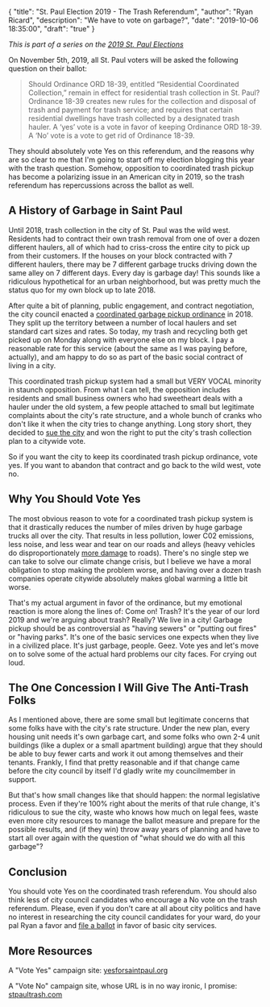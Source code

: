 {
	"title": "St. Paul Election 2019 - The Trash Referendum",
	"author": "Ryan Ricard",
	"description": "We have to vote on garbage?",
	"date":  "2019-10-06 18:35:00",
	"draft": "true"
}

*This is part of a series on the [2019 St. Paul Elections](https://firewally.net/post/st-paul-election-guide-2019)*

On November 5th, 2019, all St. Paul voters will be asked the following question on their ballot:

> Should Ordinance ORD 18-39, entitled “Residential Coordinated Collection,” remain in effect for residential trash collection in St. Paul? Ordinance 18-39 creates new rules for the collection and disposal of trash and payment for trash service; and requires that certain residential dwellings have trash collected by a designated trash hauler. A ‘yes’ vote is a vote in favor of keeping Ordinance ORD 18-39.  A ‘No’ vote is a vote to get rid of Ordinance 18-39.

They should absolutely vote Yes on this referendum, and the reasons why are so clear to me that I'm going to start off my election blogging this year with the trash question. Somehow, opposition to coordinated trash pickup has become a polarizing issue in an American city in 2019, so the trash referendum has repercussions across the ballot as well. 

## A History of Garbage in Saint Paul

Until 2018, trash collection in the city of St. Paul was the wild west. Residents had to contract their own trash removal from one of over a dozen different haulers, all of which had to criss-cross the entire city to pick up from their customers. If the houses on your block contracted with 7 different haulers, there may be 7 different garbage trucks driving down the same alley on 7 different days. Every day is garbage day! This sounds like a ridiculous hypothetical for an urban neighborhood, but was pretty much the status quo for my own block up to late 2018. 

After quite a bit of planning, public engagement, and contract negotiation, the city council enacted a [coordinated garbage pickup ordinance](https://www.twincities.com/2018/09/28/st-paul-begins-organized-trash-collection-oct-1-heres-what-you-need-to-know-garbage-service/) in 2018. They split up the territory between a number of local haulers and set standard cart sizes and rates. So today, my trash and recycling both get picked up on Monday along with everyone else on my block. I pay a reasonable rate for this service (about the same as I was paying before, actually), and am happy to do so as part of the basic social contract of living in a city. 

This coordinated trash pickup system had a small but VERY VOCAL minority in staunch opposition. From what I can tell, the opposition includes residents and small business owners who had sweetheart deals with a hauler under the old system, a few people attached to small but legitimate complaints about the city's rate structure, and a whole bunch of cranks who don't like it when the city tries to change anything. Long story short, they decided to [sue the city](http://www.startribune.com/state-high-court-to-hear-st-paul-trash-lawsuit/552303282/) and won the right to put the city's trash collection plan to a citywide vote. 

So if you want the city to keep its coordinated trash pickup ordinance, vote yes. If you want to abandon that contract and go back to the wild west, vote no. 

## Why You Should Vote Yes

The most obvious reason to vote for a coordinated trash pickup system is that it drastically reduces the number of miles driven by huge garbage trucks all over the city. That results in less pollution, lower C02 emissions, less noise, and less wear and tear on our roads and alleys (heavy vehicles do disproportionately [more damage](https://co-asphalt.com/wp-content/uploads/2015/03/TrashTruckDamage.pdf) to roads). There's no single step we can take to solve our climate change crisis, but I believe we have a moral obligation to stop making the problem worse, and having over a dozen trash companies operate citywide absolutely makes global warming a little bit worse. 

That's my actual argument in favor of the ordinance, but my emotional reaction is more along the lines of: Come on! Trash? It's the year of our lord 2019 and we're arguing about trash? Really? We live in a city! Garbage pickup should be as controversial as "having sewers" or "putting out fires" or "having parks". It's one of the basic services one expects when they live in a civilized place. It's just garbage, people. Geez. Vote yes and let's move on to solve some of the actual hard problems our city faces. For crying out loud. 

## The One Concession I Will Give The Anti-Trash Folks 

As I mentioned above, there are some small but legitimate concerns that some folks have with the city's rate structure. Under the new plan, every housing unit needs it's own garbage cart, and some folks who own 2-4 unit buildings (like a duplex or a small apartment building) argue that they should be able to buy fewer carts and work it out among themselves and their tenants. Frankly, I find that pretty reasonable and if that change came before the city council by itself I'd gladly write my councilmember in support. 

But that's how small changes like that should happen: the normal legislative process. Even if they're 100% right about the merits of that rule change, it's ridiculous to sue the city, waste who knows how much on legal fees, waste even more city resources to manage the ballot measure and prepare for the possible results, and (if they win) throw away years of planning and have to start all over again with the question of "what should we do with all this garbage"?

## Conclusion

You should vote Yes on the coordinated trash referendum. You should also think less of city council candidates who encourage a No vote on the trash referendum. Please, even if you don't care at all about city politics and have no interest in researching the city council candidates for your ward, do your pal Ryan a favor and [file a ballot](https://www.ramseycounty.us/residents/elections-voting/voters/prepare-vote) in favor of basic city services. 

## More Resources

A "Vote Yes" campaign site: [yesforsaintpaul.org](http://yesforsaintpaul.org/)

A "Vote No" campaign site, whose URL is in no way ironic, I promise: [stpaultrash.com](https://stpaultrash.com/)



